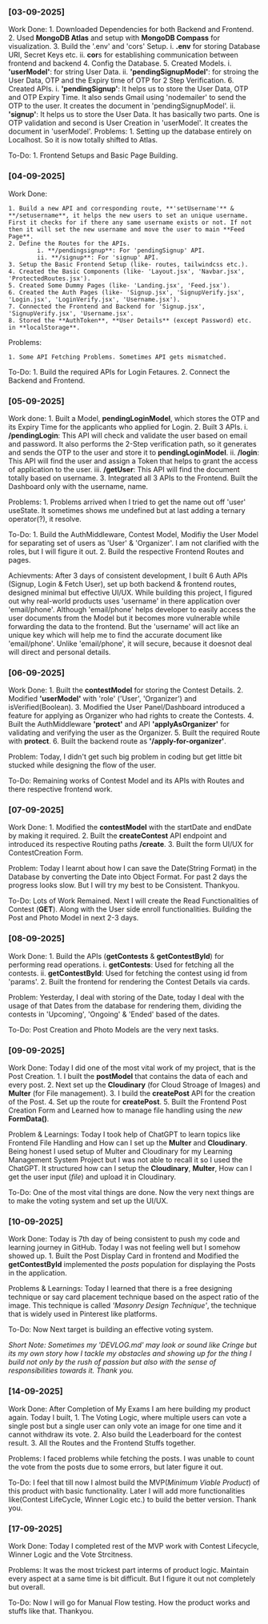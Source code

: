 ### [03-09-2025]

Work Done: 
    1. Downloaded Dependencies for both Backend and Frontend.
    2. Used **MongoDB Atlas** and setup with **MongoDB Compass** for visualization.
    3. Build the '.env' and 'cors' Setup.
            i. **.env** for storing Database URI, Secret Keys etc.
            ii. **cor**s for establishing communication between frontend and backend 
    4. Config the Database.
    5. Created Models.
            i. **'userModel'**: for string User Data.
            ii. **'pendingSignupModel'**: for stroing the User Data, OTP and the Expiry time of OTP for 2 Step Verification.
    6. Created APIs.
            i. **'pendingSignup'**: It helps us to store the User Data, OTP and OTP Expiry Time. It also sends Gmail using 'nodemailer' to send the OTP to the user. It creates the document in 'pendingSignupModel'.
            ii. **'signup'**: It helps us to store the User Data. It has basically two parts. One is OTP validation and second is User Creation in 'userModel'. It creates the document in 'userModel'.
Problems:
    1. Setting up the database entirely on Localhost. So it is now totally shifted to Atlas.

To-Do:
    1. Frontend Setups and Basic Page Building.


### [04-09-2025]

Work Done:

    1. Build a new API and corresponding route, **'setUsername'** & **/setusername**, it helps the new users to set an unique username. First it checks for if there any same username exists or not. If not then it will set the new username and move the user to main **Feed Page**.
    2. Define the Routes for the APIs.
            i. **/pendingsignup**: For 'pendingSignup' API.
            ii. **/signup**: For 'signup' API.
    3. Setup the Basic Frontend Setup (like- routes, tailwindcss etc.).
    4. Created the Basic Components (like- 'Layout.jsx', 'Navbar.jsx', 'ProtectedRoutes.jsx').
    5. Created Some Dummy Pages (like- 'Landing.jsx', 'Feed.jsx').
    6. Created the Auth Pages (like- 'Signup.jsx', 'SignupVerify.jsx', 'Login.jsx', 'LoginVerify.jsx', 'Username.jsx').
    7. Connected the Frontend and Backend for 'Signup.jsx', 'SignupVerify.jsx', 'Username.jsx'.
    8. Stored the **AuthToken**, **User Details** (except Password) etc. in **localStorage**. 

Problems:

    1. Some API Fetching Problems. Sometimes API gets mismatched.

To-Do:
    1. Build the required APIs for Login Fetaures.
    2. Connect the Backend and Frontend.

### [05-09-2025]

Work done:
    1. Built a Model, **pendingLoginModel**, which stores the OTP and its Expiry Time for the applicants who applied for Login.
    2. Built 3 APIs.
            i. **/pendingLogin**: This API will check and validate the user based on email and password. It also performs the 2-Step verification path, so it generates and sends the OTP to the user and store it to **pendingLoginModel**.
            ii. **/login**: This API will find the user and assign a Token that helps to grant the access of application to the user.
            iii. **/getUser**: This API will find the document totally based on username.
    3. Integrated all 3 APIs to the Frontend. Built the Dashboard only with the username, name.

Problems:
    1. Problems arrived when I tried to get the name out off 'user' useState. It sometimes shows me undefined but at last adding a ternary operator(?), it resolve.

To-Do:
    1. Build the AuthMiddleware, Contest Model, Modifiy the User Model for separating set of users as 'User' & 'Organizer'. I am not clarified with the roles, but I will figure it out.
    2. Build the respective Frontend Routes and pages.

Achievments:
    After 3 days of consistent development, I built 6 Auth APIs (Signup, Login & Fetch User), set up both backend & frontend routes, designed minimal but effective UI/UX.
    While building this project, I figured out why real-world products uses 'username' in there application over 'email/phone'. Although 'email/phone' helps developer to easily access the user documents from the Model but it becomes more vulnerable while forwarding the data to the frontend. But the 'username' will act like an unique key which will help me to find the accurate document like 'email/phone'. Unlike 'email/phone', it will secure, because it doesnot deal will direct and personal details.

### [06-09-2025]

Work Done:
    1. Built the **contestModel** for storing the Contest Details.
    2. Modified **'userModel'** with 'role' ('User', 'Organizer') and isVerified(Boolean).
    3. Modified the User Panel/Dashboard introduced a feature for applying as Organizer who had rights to create the Contests.
    4. Built the AuthMiddleware **'protect'** and API **'applyAsOrganizer'** for validating and verifying the user as the Organizer.
    5. Built the required Route with **protect**.
    6. Built the backend route as **'/apply-for-organizer'**.

Problem:
    Today, I didn't get such big problem in coding but get little bit stucked while designing the flow of the user.

To-Do:
    Remaining works of Contest Model and its APIs with Routes and there respective frontend work.

### [07-09-2025]

Work Done:
    1. Modified the **contestModel** with the startDate and endDate by making it required.
    2. Built the **createContest** API endpoint and introduced its respective Routing paths **/create**.
    3. Built the form UI/UX for ContestCreation Form.

Problem:
    Today I learnt about how I can save the Date(String Format) in the Database by converting the Date into Object Format. For past 2 days the progress looks slow. But I will try my best to be Consistent. Thankyou.

To-Do:
    Lots of Work Remained. Next I will create the Read Functionalities of Contest (**GET**). Along with the User side enroll functionalities. Building the Post and Photo Model in next 2-3 days.

### [08-09-2025]

Work Done:
    1. Build the APIs (**getContests** & **getContestById**) for performing read operations.
        i. **getContests**: Used for fetching all the contests.
        ii. **getContestById**: Used for fetching the contest using id from 'params'.
    2. Built the frontend for rendering the Contest Details via cards.

Problem:
    Yesterday, I deal with storing of the Date, today I deal with the usage of that Dates from the database for rendering them, dividing the contests in 'Upcoming', 'Ongoing' & 'Ended' based of the dates.

To-Do:
    Post Creation and Photo Models are the very next tasks.

### [09-09-2025]

Work Done:
    Today I did one of the most vital work of my project, that is the Post Creation.
    1. I built the **postModel** that contains the data of each and every post.
    2. Next set up the **Cloudinary** (for Cloud Stroage of Images) and **Multer** (for File management).
    3. I build the **createPost** API for the creation of the Post.
    4. Set up the route for **createPost**.
    5. Built the Frontend Post Creation Form and Learned how to manage file handling using the *new* **FormData()**.

Problem & Learnings:
    Today I took help of ChatGPT to learn topics like Frontend File Handling and How can I set up the **Multer** and **Cloudinary**. Being honest I used setup of Multer and Cloudinary for my Learning Management System Project but I was not able to recall it so I used the ChatGPT. It structured how can I setup the **Cloudinary**, **Multer**, How can I get the user input (*file*) and upload it in Cloudinary.

To-Do:
    One of the most vital things are done. Now the very next things are to make the voting system and set up the UI/UX.


### [10-09-2025]

Work Done:
    Today is 7th day of being consistent to push my code and learning journey in GitHub. Today I was not feeling well but I somehow showed up.
    1. Built the Post Display Card in frontend and Modified the **getContestById** implemented the *posts* population for displaying the Posts in the application.

Problems & Learnings:
    Today I learned that there is a free designing technique or say card placement technique based on the aspect ratio of the image. This technique is called *'Masonry Design Technique'*, the technique that is widely used in Pinterest like platforms.

To-Do:
    Now Next target is building an effective voting system.
    
*Short Note: Sometimes my 'DEVLOG.md' may look or sound like Cringe but its my own story how I tackle my obstacles and showing up for the thing I build not only by the rush of passion but also with the sense of responsibilities towards it. Thank you.*

### [14-09-2025]

Work Done:
    After Completion of My Exams I am here building my product again.
    Today I built, 
    1. The Voting Logic, where multiple users can vote a single post but a single user can only vote an image for one time and it cannot withdraw its vote.
    2. Also build the Leaderboard for the contest result.
    3. All the Routes and the Frontend Stuffs together.

Problems:
    I faced problems while fetching the posts. I was unable to count the vote from the posts due to some errors, but later figure it out.

To-Do: 
    I feel that till now I almost build the MVP(*Minimum Viable Product*) of this product with basic functionality. Later I will add more functionalities like(Contest LifeCycle, Winner Logic etc.) to build the better version. Thank you.

### [17-09-2025]

Work Done:
    Today I completed rest of the MVP work with Contest Lifecycle, Winner Logic and the Vote Strcitness.

Problems:
    It was the most trickest part interms of product logic. Maintain every aspect at a same time is bit difficult. But I figure it out not completely but overall.

To-Do:
    Now I will go for Manual Flow testing. How the product works and stuffs like that. Thankyou.